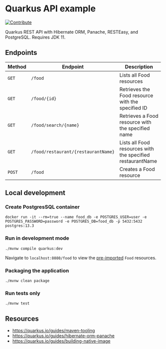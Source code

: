 # Quarkus API example
[![Contribute](https://www.eclipse.org/che/contribute.svg)](https://workspaces.openshift.com#https://github.com/che-incubator/quarkus-api-example)

Quarkus REST API with Hibernate ORM, Panache, RESTEasy, and PostgreSQL. Requires JDK 11.

## Endpoints
| Method | Endpoint                            | Description                                                |
|--------|-------------------------------------|------------------------------------------------------------|
| `GET`  | `/food`                             | Lists all Food resources                                   |
| `GET`  | `/food/{id}`                        | Retrieves the Food resource with the specified ID          |
| `GET`  | `/food/search/{name}`               | Retrieves a Food resource with the specified name          |
| `GET`  | `/food/restaurant/{restaurantName}` | Lists all Food resources with the specified restaurantName |
| `POST` | `/food`                             | Creates a Food resource                                    |

## Local development
### Create PostgresSQL container
```
docker run -it --rm=true --name food_db -e POSTGRES_USER=user -e POSTGRES_PASSWORD=password -e POSTGRES_DB=food_db -p 5432:5432 postgres:13.3
```

### Run in development mode
```
./mvnw compile quarkus:dev
```
Navigate to `localhost:8080/food` to view the [pre-imported](https://github.com/che-incubator/quarkus-api-example/blob/main/src/main/resources/import.sql) `Food` resources.

### Packaging the application
```
./mvnw clean package
```

### Run tests only
```
./mvnw test
```

## Resources
* https://quarkus.io/guides/maven-tooling
* https://quarkus.io/guides/hibernate-orm-panache
* https://quarkus.io/guides/building-native-image